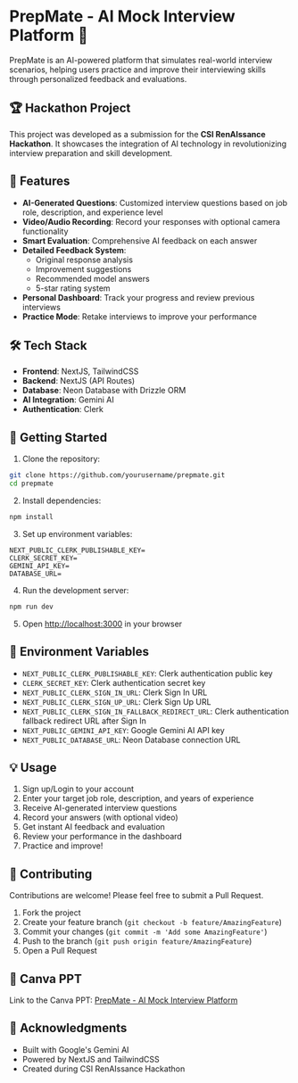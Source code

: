 # PrepMate - AI Mock Interview Platform 🎯

PrepMate is an AI-powered platform that simulates real-world interview scenarios, helping users practice and improve their interviewing skills through personalized feedback and evaluations.

## 🏆 Hackathon Project

This project was developed as a submission for the **CSI RenAIssance Hackathon**. It showcases the integration of AI technology in revolutionizing interview preparation and skill development.

## 🌟 Features

- **AI-Generated Questions**: Customized interview questions based on job role, description, and experience level
- **Video/Audio Recording**: Record your responses with optional camera functionality
- **Smart Evaluation**: Comprehensive AI feedback on each answer
- **Detailed Feedback System**:
  - Original response analysis
  - Improvement suggestions
  - Recommended model answers
  - 5-star rating system
- **Personal Dashboard**: Track your progress and review previous interviews
- **Practice Mode**: Retake interviews to improve your performance

## 🛠️ Tech Stack

- **Frontend**: NextJS, TailwindCSS
- **Backend**: NextJS (API Routes)
- **Database**: Neon Database with Drizzle ORM
- **AI Integration**: Gemini AI
- **Authentication**: Clerk

## 🚀 Getting Started

1. Clone the repository:

```bash
git clone https://github.com/yourusername/prepmate.git
cd prepmate
```

2. Install dependencies:

```bash
npm install
```

3. Set up environment variables:

```env
NEXT_PUBLIC_CLERK_PUBLISHABLE_KEY=
CLERK_SECRET_KEY=
GEMINI_API_KEY=
DATABASE_URL=
```

4. Run the development server:

```bash
npm run dev
```

5. Open [http://localhost:3000](http://localhost:3000) in your browser

## 📝 Environment Variables

- `NEXT_PUBLIC_CLERK_PUBLISHABLE_KEY`: Clerk authentication public key
- `CLERK_SECRET_KEY`: Clerk authentication secret key
- `NEXT_PUBLIC_CLERK_SIGN_IN_URL`: Clerk Sign In URL
- `NEXT_PUBLIC_CLERK_SIGN_UP_URL`: Clerk Sign Up URL
- `NEXT_PUBLIC_CLERK_SIGN_IN_FALLBACK_REDIRECT_URL`: Clerk authentication fallback redirect URL after Sign In
- `NEXT_PUBLIC_GEMINI_API_KEY`: Google Gemini AI API key
- `NEXT_PUBLIC_DATABASE_URL`: Neon Database connection URL

## 💡 Usage

1. Sign up/Login to your account
2. Enter your target job role, description, and years of experience
3. Receive AI-generated interview questions
4. Record your answers (with optional video)
5. Get instant AI feedback and evaluation
6. Review your performance in the dashboard
7. Practice and improve!

## 🤝 Contributing

Contributions are welcome! Please feel free to submit a Pull Request.

1. Fork the project
2. Create your feature branch (`git checkout -b feature/AmazingFeature`)
3. Commit your changes (`git commit -m 'Add some AmazingFeature'`)
4. Push to the branch (`git push origin feature/AmazingFeature`)
5. Open a Pull Request

## 📄 Canva PPT

Link to the Canva PPT: [PrepMate - AI Mock Interview Platform](<[https://www.canva.com/design/DAEJ9Q1Q9ZI/1Q1Q9ZI/1Q1Q9ZI](https://www.canva.com/design/DAGcjq4Nq6A/UBbAJjGEzFxUQBtb_4IEtw/view?utm_content=DAGcjq4Nq6A&utm_campaign=share_your_design&utm_medium=link&utm_source=shareyourdesignpanel)>)

## 👏 Acknowledgments

- Built with Google's Gemini AI
- Powered by NextJS and TailwindCSS
- Created during CSI RenAIssance Hackathon
